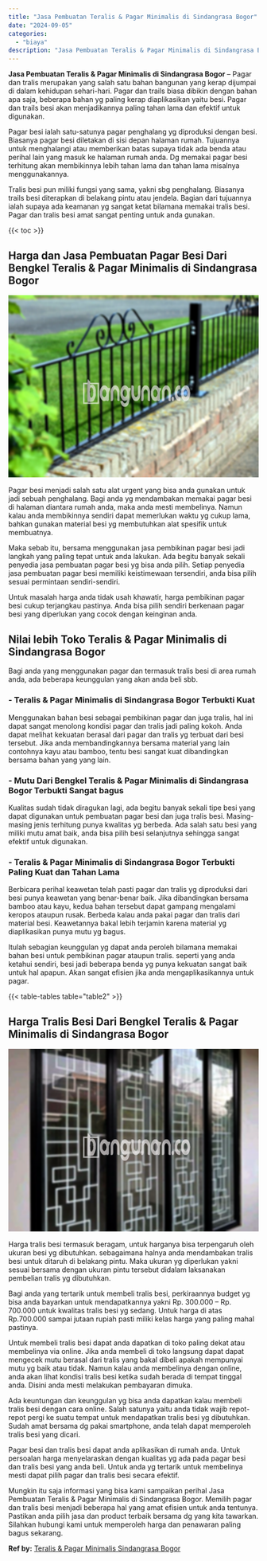 ```yaml
---
title: "Jasa Pembuatan Teralis & Pagar Minimalis di Sindangrasa Bogor"
date: "2024-09-05"
categories: 
  - "biaya"
description: "Jasa Pembuatan Teralis & Pagar Minimalis di Sindangrasa Bogor. Mungkin itu saja informasi yang bisa kami sampaikan perihal Jasa Pembuatan Teralis & Pagar Min..."
---
```


**Jasa Pembuatan Teralis & Pagar Minimalis di Sindangrasa Bogor** – Pagar dan tralis merupakan yang salah satu bahan bangunan yang kerap dijumpai di dalam kehidupan sehari-hari. Pagar dan trails biasa dibikin dengan bahan apa saja, beberapa bahan yg paling kerap diaplikasikan yaitu besi. Pagar dan trails besi akan menjadikannya paling tahan lama dan efektif untuk digunakan.

Pagar besi ialah satu-satunya pagar penghalang yg diproduksi dengan besi. Biasanya pagar besi diletakan di sisi depan halaman rumah. Tujuannya untuk menghalangi atau memberikan batas supaya tidak ada benda atau perihal lain yang masuk ke halaman rumah anda. Dg memakai pagar besi terhitung akan membikinnya lebih tahan lama dan tahan lama misalnya menggunakannya.

Tralis besi pun miliki fungsi yang sama, yakni sbg penghalang. Biasanya trails besi diterapkan di belakang pintu atau jendela. Bagian dari tujuannya ialah supaya ada keamanan yg sangat ketat bilamana memakai tralis besi. Pagar dan tralis besi amat sangat penting untuk anda gunakan.

{{< toc >}}

## Harga dan Jasa Pembuatan Pagar Besi Dari Bengkel Teralis & Pagar Minimalis di Sindangrasa Bogor

![Jasa Pembuatan Teralis & Pagar Minimalis di Sindangrasa Bogor](/images/pagar-minimalis-murah-35.png)

Pagar besi menjadi salah satu alat urgent yang bisa anda gunakan untuk jadi sebuah penghalang. Bagi anda yg mendambakan memakai pagar besi di halaman diantara rumah anda, maka anda mesti membelinya. Namun kalau anda membikinnya sendiri dapat memerlukan waktu yg cukup lama, bahkan gunakan material besi yg membutuhkan alat spesifik untuk membuatnya.

Maka sebab itu, bersama menggunakan jasa pembikinan pagar besi jadi langkah yang paling tepat untuk anda lakukan. Ada begitu banyak sekali penyedia jasa pembuatan pagar besi yg bisa anda pilih. Setiap penyedia jasa pembuatan pagar besi memiliki keistimewaan tersendiri, anda bisa pilih sesuai permintaan sendiri-sendiri.

Untuk masalah harga anda tidak usah khawatir, harga pembikinan pagar besi cukup terjangkau pastinya. Anda bisa pilih sendiri berkenaan pagar besi yang diperlukan yang cocok dengan keinginan anda.

## Nilai lebih Toko Teralis & Pagar Minimalis di Sindangrasa Bogor

Bagi anda yang menggunakan pagar dan termasuk tralis besi di area rumah anda, ada beberapa keunggulan yang akan anda beli sbb.

### \- Teralis & Pagar Minimalis di Sindangrasa Bogor Terbukti Kuat

Menggunakan bahan besi sebagai pembikinan pagar dan juga tralis, hal ini dapat sangat menolong kondisi pagar dan tralis jadi paling kokoh. Anda dapat melihat kekuatan berasal dari pagar dan tralis yg terbuat dari besi tersebut. Jika anda membandingkannya bersama material yang lain contohnya kayu atau bamboo, tentu besi sangat kuat dibandingkan bersama bahan yang yang lain.

### \- Mutu Dari Bengkel Teralis & Pagar Minimalis di Sindangrasa Bogor Terbukti Sangat bagus

Kualitas sudah tidak diragukan lagi, ada begitu banyak sekali tipe besi yang dapat digunakan untuk pembuatan pagar besi dan juga tralis besi. Masing-masing jenis terhitung punya kwalitas yg berbeda. Ada salah satu besi yang miliki mutu amat baik, anda bisa pilih besi selanjutnya sehingga sangat efektif untuk digunakan.

### \- Teralis & Pagar Minimalis di Sindangrasa Bogor Terbukti Paling Kuat dan Tahan Lama

Berbicara perihal keawetan telah pasti pagar dan tralis yg diproduksi dari besi punya keawetan yang benar-benar baik. Jika dibandingkan bersama bamboo atau kayu, kedua bahan tersebut dapat gampang mengalami keropos ataupun rusak. Berbeda kalau anda pakai pagar dan tralis dari material besi. Keawetannya bakal lebih terjamin karena material yg diaplikasikan punya mutu yg bagus.

Itulah sebagian keunggulan yg dapat anda peroleh bilamana memakai bahan besi untuk pembikinan pagar ataupun tralis. seperti yang anda ketahui sendiri, besi jadi beberapa benda yg punya kekuatan sangat baik untuk hal apapun. Akan sangat efisien jika anda mengaplikasikannya untuk pagar.

{{< table-tables table="table2" >}}

## Harga Tralis Besi Dari Bengkel Teralis & Pagar Minimalis di Sindangrasa Bogor

![Jasa Pembuatan Teralis & Pagar Minimalis di Sindangrasa Bogor](/images/teralis-minimalis-murah-02.png)

Harga tralis besi termasuk beragam, untuk harganya bisa terpengaruh oleh ukuran besi yg dibutuhkan. sebagaimana halnya anda mendambakan tralis besi untuk ditaruh di belakang pintu. Maka ukuran yg diperlukan yakni sesuai bersama dengan ukuran pintu tersebut didalam laksanakan pembelian tralis yg dibutuhkan.

Bagi anda yang tertarik untuk membeli tralis besi, perkiraannya budget yg bisa anda bayarkan untuk mendapatkannya yakni Rp. 300.000 – Rp. 700.000 untuk kwalitas tralis besi yg sedang. Untuk harga di atas Rp.700.000 sampai jutaan rupiah pasti miliki kelas harga yang paling mahal pastinya.

Untuk membeli tralis besi dapat anda dapatkan di toko paling dekat atau membelinya via online. Jika anda membeli di toko langsung dapat dapat mengecek mutu berasal dari tralis yang bakal dibeli apakah mempunyai mutu yg baik atau tidak. Namun kalau anda membelinya dengan online, anda akan lihat kondisi tralis besi ketika sudah berada di tempat tinggal anda. Disini anda mesti melakukan pembayaran dimuka.

Ada keuntungan dan keunggulan yg bisa anda dapatkan kalau membeli tralis besi dengan cara online. Salah satunya yaitu anda tidak wajib repot-repot pergi ke suatu tempat untuk mendapatkan tralis besi yg dibutuhkan. Sudah amat bersama dg pakai smartphone, anda telah dapat memperoleh tralis besi yang dicari.

Pagar besi dan tralis besi dapat anda aplikasikan di rumah anda. Untuk persoalan harga menyelaraskan dengan kualitas yg ada pada pagar besi dan tralis besi yang anda beli. Untuk anda yg tertarik untuk membelinya mesti dapat pilih pagar dan tralis besi secara efektif.

Mungkin itu saja informasi yang bisa kami sampaikan perihal Jasa Pembuatan Teralis & Pagar Minimalis di Sindangrasa Bogor. Memilih pagar dan tralis besi menjadi beberapa hal yang amat efisien untuk anda tentunya. Pastikan anda pilih jasa dan product terbaik bersama dg yang kita tawarkan. Silahkan hubungi kami untuk memperoleh harga dan penawaran paling bagus sekarang.

**Ref by:** [Teralis & Pagar Minimalis Sindangrasa Bogor](https://id.wikipedia.org/wiki/Teralis)
